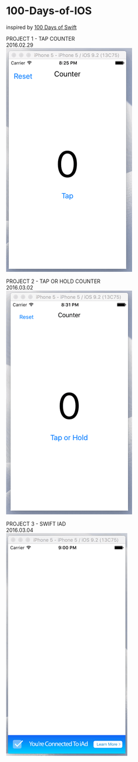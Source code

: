 # 100-Days-of-IOS

inspired by [100 Days of Swift](http://samvlu.com/)

PROJECT 1 - TAP COUNTER   
2016.02.29  
![TAP COUNTER](https://raw.githubusercontent.com/shaoyihe/100-Days-of-IOS/master/PROJECT%201%20-%20TAP%20COUNTER/TAP%20COUNTER.gif)

PROJECT 2 - TAP OR HOLD COUNTER   
2016.03.02   
![TAP OR HOLD COUNTER](https://github.com/shaoyihe/100-Days-of-IOS/blob/master/PROJECT%202%20-%20TAP%20OR%20HOLD%20COUNTER/TAP%20OR%20HOLD%20COUNTER.gif?raw=true)

PROJECT 3 - SWIFT IAD   
2016.03.04   
![TAP OR HOLD COUNTER](https://raw.githubusercontent.com/shaoyihe/100-Days-of-IOS/master/PROJECT%203%20-%20SWIFT%20IAD/SWIFT%20IAD.gif)


